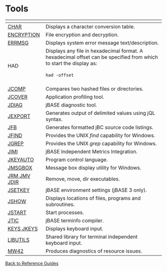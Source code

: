 # Tools

<PageHeader />

| <!----> | <!----> |
| --- | --- |
| [CHAR](./../char) | Displays a character conversion table. |
| [ENCRYPTION](./../../jbase-encryption-database-security) | File encryption and decryption. |
| [ERRMSG](./../errmsg) | Displays system error message text/description. |
| HAD | Displays any file in hexadecimal format. A hexadecimal offset can be specified from which to start the display as: <br><br>```had -offset```<br><br> |
| [JCOMP](./../../../files/jcomp) | Compares two hashed files or directories. |
| [JCOVER](./../jcover) | Application profiling tool. |
| [JDIAG](./../jdiag) | jBASE diagnostic tool. |
| [JEXPORT](./../jexport) | Generates output of delimited values using jQL syntax. |
| [JFB](./../jfb) | Generates formatted jBC source code listings. |
| [JFIND](./../../jfind) | Provides the UNIX *find* capability for Windows. |
| [JGREP](jgreb) | Provides the UNIX *grep* capability for Windows. |
| [JIMI](./../jbase-independent-metrics-integration-(jimi)) | jBASE Independent Metrics Integration. |
| [JKEYAUTO](./../jkeyauto/jkeyauto) | Program control language. |
| [JMSGBOX](jmsgbox) | Message box display utility for Windows. |
| [JRM JMV JDIR](./../jrm-jmv-jdir) | Remove, move, dir executables. |
| [JSETKEY](./../jsetkey-(jbase-3-only)) | jBASE environment settings (jBASE 3 only). |
| [JSHOW](./../jshow) | Displays locations of files, programs and subroutines. |
| [JSTART](./../../background--processing/jstart) | Start processes. |
| [JTIC](./../jtic) | jBASE terminfo compiler. |
| [KEYS JKEYS](./../keys-&-jkeys) | Displays keyboard input. |
| [LIBUTILS](./../libutils) | Shared library for terminal independent keyboard input. |
| [MW42](./../mw42) | Produces diagnostics of resource issues. |

[Back to Reference Guides](../README.md)

<PageFooter />
